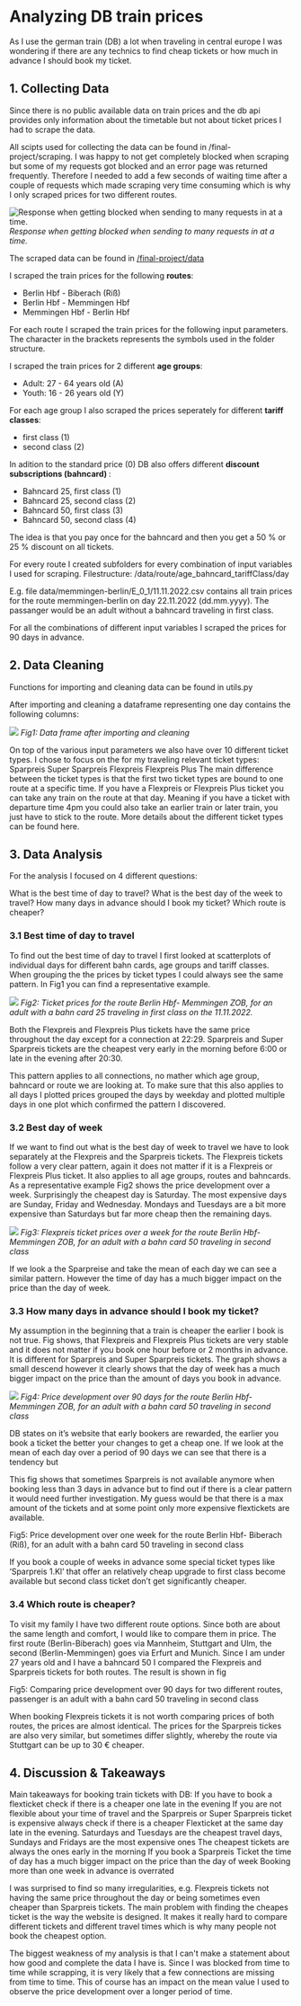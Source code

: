 # Analyzing DB train prices


As I use the german train (DB) a lot when traveling in central europe I was wondering if there are any technics to find cheap tickets or how much in advance I should book my ticket.


## 1. Collecting Data

Since there is no public available data on train prices and the db api provides only information about the timetable but not about ticket prices I had to scrape the data.

All scipts used for collecting the data can be found in /final-project/scraping.
I was happy to not get completely blocked when scraping but some of my requests got blocked and an error page was returned frequently. Therefore I needed to add a few seconds of waiting time after a couple of requests which made scraping very time consuming which is why I only scraped prices for two different routes.

![Response when getting blocked when sending to many requests in at a time.](selected_plots/blocked_request.png "Blocking response DB")
*Response when getting blocked when sending to many requests in at a time.*


The scraped data can be found in [/final-project/data](https://github.com/emely3h/SE_25_Data_Science/tree/main/final_project/data)

I scraped the train prices for the following <strong>routes</strong>:
- Berlin Hbf - Biberach (Riß)
- Berlin Hbf - Memmingen Hbf
- Memmingen Hbf - Berlin Hbf

For each route I scraped the train prices for the following input parameters. The character in the brackets represents the symbols used in the folder structure.

I scraped the train prices for 2 different <strong>age groups</strong>:
- Adult: 27 - 64 years old (A)
- Youth: 16 - 26 years old (Y)

For each age group I also scraped the prices seperately for different <strong>tariff classes</strong>:
- first class (1)
- second class (2)

In adition to the standard price (0) DB also offers different <strong>discount subscriptions (bahncard) </strong>:
- Bahncard 25, first class (1)
- Bahncard 25, second class (2)
- Bahncard 50, first class (3)
- Bahncard 50, second class (4)

The idea is that you pay once for the bahncard and then you get a 50 % or 25 % discount on all tickets.

For every route I created subfolders for every combination of input variables I used for scraping. 
Filestructure: /data/route/age_bahncard_tariffClass/day

E.g. file data/memmingen-berlin/E_0_1/11.11.2022.csv contains all train prices for the route memmingen-berlin on day 22.11.2022 (dd.mm.yyyy). The passanger would be an adult without a bahncard traveling in first class.

For all the combinations of different input variables I scraped the prices for 90 days in advance.

## 2. Data Cleaning

Functions for importing and cleaning data can be found in utils.py

After importing and cleaning a dataframe representing one day contains the following columns:

![](selected_plots/data_frame.png)
*Fig1: Data frame after importing and cleaning*

On top of the various input parameters we also have over 10 different ticket types. I chose to focus on the for my traveling relevant ticket types:
Sparpreis
Super Sparpreis
Flexpreis
Flexpreis Plus
The main difference between the ticket types is  that the first two ticket types are bound to one route at a specific time. If you have a Flexpreis or Flexpreis Plus ticket you can take any train on the route at that day. Meaning if you have a ticket with departure time 4pm you could also take an earlier train or later train, you just have to stick to the route. More details about the different ticket types can be found here.


## 3. Data Analysis

For the analysis I focused on 4 different questions:

What is the best time of day to travel?
What is the best day of the week to travel?
How many days in advance should I book my ticket?
Which route is cheaper?


### 3.1 Best time of day to travel

To find out the best time of day to travel I first looked at scatterplots of individual days for different bahn cards, age groups and tariff classes. When grouping the the prices by ticket types I could always see the same pattern. In Fig1 you can find a representative example.

![](selected_plots/berlin_memmingen_11_11_E_1_1.png)
*Fig2: Ticket prices for the route Berlin Hbf- Memmingen ZOB, for an adult with a bahn card 25 traveling in first class on the 11.11.2022.*

Both the Flexpreis and Flexpreis Plus tickets have the same price throughout the day except for a connection at 22:29.  Sparpreis and Super Sparpreis tickets are the cheapest very early in the morning before 6:00 or late in the evening after 20:30.

This pattern applies to all connections, no mather which age group, bahncard or route we are looking at. 
To make sure that this also applies to all days I plotted prices grouped the days by weekday and plotted multiple days in one plot which confirmed the pattern I discovered.


### 3.2 Best day of week

If we want to find out what is the best day of week to travel we have to look separately at the Flexpreis and the Sparpreis tickets. The Flexpreis tickets follow a very clear pattern, again it does not matter if it is a Flexpreis or Flexpreis Plus ticket. It also applies to all age groups, routes and bahncards. As a representative example Fig2 shows the price development over a week. Surprisingly the cheapest day is Saturday. The most expensive days are Sunday, Friday and Wednesday. Mondays and Tuesdays are a bit more expensive than Saturdays but far more cheap then the remaining days.

![](selected_plots/berlin-biberach_E_4_2_11.11-25.11.png)
*Fig3: Flexpreis ticket prices over a week for the route Berlin Hbf- Memmingen ZOB, for an adult with a bahn card 50  traveling in second class*

If we look a the Sparpreise and take the mean of each day we can see a similar pattern. However the time of day has a much bigger impact on the price than the day of week.

### 3.3 How many days in advance should I book my ticket?

My assumption in the beginning that a train is cheaper the earlier I book is not true. Fig shows, that Flexpreis and Flexpreis Plus tickets are very stable and it does not matter if you book one hour before or 2 months in advance. It is different for Sparpreis and Super Sparpreis tickets. The graph shows a small descend however it clearly shows that the day of week has a much bigger impact on the price than the amount of days you book in advance.


![](selected_plots/flexpreis_sparpreis_compare_Y_4_2.png)
*Fig4: Price development  over 90 days for the route Berlin Hbf- Memmingen ZOB, for an adult with a bahn card 50  traveling in second class*

DB states on it’s website that early bookers are rewarded, the earlier you book a ticket the better your changes to get a cheap one. If we look at the mean of each day over a period of 90 days we can see that there is a tendency but

This fig shows that sometimes Sparpreis is not available anymore when booking less than 3 days in advance but to find out if there is a clear pattern it would need further investigation. My guess would be that there is a max amount of the tickets and at some point only more expensive flextickets are available. 

Fig5: Price development  over one week for the route Berlin Hbf- Biberach (Riß), for an adult with a bahn card 50  traveling in second class

If you book a couple of weeks in advance some special ticket types like ‘Sparpreis 1.Kl’ that offer an relatively cheap upgrade to first class become available but second class ticket don’t get significantly cheaper.

### 3.4 Which route is cheaper?

To visit my family I have two different route options. Since both are about the same length and comfort, I would like to compare them in price.
The first route (Berlin-Biberach) goes via Mannheim, Stuttgart and Ulm, the second (Berlin-Memmingen) goes via Erfurt and Munich. Since I am under 27 years old and I have a bahncard 50 I compared the Flexpreis and Sparpreis tickets for both routes. The result is shown in fig



Fig5: Comparing price development  over 90 days for two different routes, passenger is an adult with a bahn card 50  traveling in second class

When booking Flexpreis tickets it is not worth comparing prices of both routes, the prices are almost identical. The prices for the Sparpreis tickes are also very similar, but sometimes differ slightly, whereby the route via Stuttgart can be up to 30 € cheaper.


## 4. Discussion & Takeaways

Main takeaways for booking train tickets with DB:
If you have to book a flexticket check if there is a cheaper one late in the evening
If you are not flexible about your time of travel and the Sparpreis or Super Sparpreis ticket is expensive always check if there is a cheaper Flexticket at the same day late in the evening.
Saturdays and Tuesdays are the cheapest travel days, Sundays and Fridays are the most expensive ones
The cheapest tickets are always the ones early in the morning
If you book a Sparpreis Ticket the time of day has a much bigger impact on the price than the day of week
Booking more than one week in advance is overrated

I was surprised to find so many irregularities, e.g. Flexpreis tickets not having the same price throughout the day or being sometimes even cheaper than Sparpreis tickets. The main problem with finding the cheapes ticket is the way the website is designed. It makes it really hard to compare different tickets and different travel times which is why many people not book the cheapest option.

The biggest weakness of my analysis is that I can't make a statement about how good and complete the data I have is. Since I was blocked from time to time while scrapping, it is very likely that a few connections are missing from time to time. This of course has an impact on the mean value I used to observe the price development over a longer period of time.





